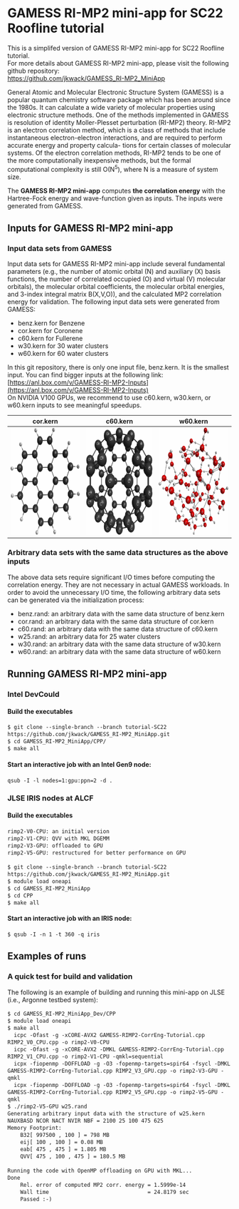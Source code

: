 # GAMESS RI-MP2 mini-app for SC22 Roofline tutorial

This is a simplifed version of GAMESS RI-MP2 mini-app for SC22 Roofline tutorial.  
For more details about GAMESS RI-MP2 mini-app, please visit the following github repository:  
https://github.com/jkwack/GAMESS_RI-MP2_MiniApp

General Atomic and Molecular Electronic Structure System (GAMESS) 
is a popular quantum chemistry software package 
which has been around since the 1980s. 
It can calculate a wide variety of molecular properties 
using electronic structure methods. 
One of the methods implemented in GAMESS is 
resolution of identity Moller-Plesset perturbation (RI-MP2) theory. 
RI-MP2 is an electron correlation method, 
which is a class of methods 
that include instantaneous electron-electron interactions, 
and are required to perform accurate energy and property calcula- tions for certain classes of molecular systems. 
Of the electron correlation methods, 
RI-MP2 tends to be one of the more computationally inexpensive methods, 
but the formal computational complexity is still O(N<sup>5</sup>), 
where N is a measure of system size.   


The __GAMESS RI-MP2 mini-app__ computes 
__the correlation energy__
with the Hartree-Fock energy and wave-function given as inputs. 
The inputs were generated from GAMESS. 

## Inputs for GAMESS RI-MP2 mini-app

### Input data sets from GAMESS
Input data sets for GAMESS RI-MP2 mini-app include several fundamental parameters 
(e.g., the number of atomic orbital (N) and auxiliary (X) basis functions, 
the number of correlated occupied (O) and virtual (V) molecular orbitals), 
the molecular orbital coefficients, the molecular orbital energies, 
and 3-index integral matrix B(X,V,O)), and the calculated MP2 correlation energy for validation. 
The following input data sets were generated from GAMESS:
* benz.kern for Benzene
* cor.kern for Coronene
* c60.kern for Fullerene
* w30.kern for 30 water clusters
* w60.kern for 60 water clusters

In this git repository, there is only one input file, benz.kern.
It is the smallest input. You can find bigger inputs at the following link:  
[https://anl.box.com/v/GAMESS-RI-MP2-Inputs](https://anl.box.com/v/GAMESS-RI-MP2-Inputs)  
On NVIDIA V100 GPUs, we recommend to use c60.kern, w30.kern, or w60.kern inputs to see meaningful speedups. 

| cor.kern  | c60.kern  | w60.kern  |
| :-:       |:-:        | :-:       |
|<img src="./docs/cor.png" height="240"/> |<img src="./docs/c60.png" height="240"/> | <img src="./docs/w60.png" height="240"/>  |



### Arbitrary data sets with the same data structures as the above inputs
The above data sets require significant I/O times before computing the correlation energy. They are not necessary in actual GAMESS workloads. In order to avoid the unnecessary I/O time, the following arbitrary data sets can be generated via the initialization process:
* benz.rand: an arbitrary data with the same data structure of benz.kern
* cor.rand: an arbitrary data with the same data structure of cor.kern
* c60.rand: an arbitrary data with the same data structure of c60.kern
* w25.rand: an arbitrary data for 25 water clusters
* w30.rand: an arbitrary data with the same data structure of w30.kern
* w60.rand: an arbitrary data with the same data structure of w60.kern


## Running GAMESS RI-MP2 mini-app

### Intel DevCould

#### Build the executables
    $ git clone --single-branch --branch tutorial-SC22 https://github.com/jkwack/GAMESS_RI-MP2_MiniApp.git
    $ cd GAMESS_RI-MP2_MiniApp/CPP/
    $ make all

  
#### Start an interactive job with an Intel Gen9 node:
    qsub -I -l nodes=1:gpu:ppn=2 -d .


### JLSE IRIS nodes at ALCF

#### Build the executables 
    rimp2-V0-CPU: an initial version
    rimp2-V1-CPU: QVV with MKL DGEMM
    rimp2-V3-GPU: offloaded to GPU
    rimp2-V5-GPU: restructured for better performance on GPU

    $ git clone --single-branch --branch tutorial-SC22 https://github.com/jkwack/GAMESS_RI-MP2_MiniApp.git
    $ module load oneapi
    $ cd GAMESS_RI-MP2_MiniApp
    $ cd CPP
    $ make all


#### Start an interactive job with an IRIS node:
    $ qsub -I -n 1 -t 360 -q iris

## Examples of runs

### A quick test for build and validation
The following is an example of building and running this mini-app on JLSE (i.e., Argonne testbed system):

    $ cd GAMESS_RI-MP2_MiniApp_Dev/CPP
    $ module load oneapi
    $ make all
      icpc -Ofast -g -xCORE-AVX2 GAMESS-RIMP2-CorrEng-Tutorial.cpp RIMP2_V0_CPU.cpp -o rimp2-V0-CPU 
      icpc -Ofast -g -xCORE-AVX2 -DMKL GAMESS-RIMP2-CorrEng-Tutorial.cpp RIMP2_V1_CPU.cpp -o rimp2-V1-CPU -qmkl=sequential
      icpx -fiopenmp -DOFFLOAD -g -O3 -fopenmp-targets=spir64 -fsycl -DMKL GAMESS-RIMP2-CorrEng-Tutorial.cpp RIMP2_V3_GPU.cpp -o rimp2-V3-GPU -qmkl 
      icpx -fiopenmp -DOFFLOAD -g -O3 -fopenmp-targets=spir64 -fsycl -DMKL GAMESS-RIMP2-CorrEng-Tutorial.cpp RIMP2_V5_GPU.cpp -o rimp2-V5-GPU -qmkl 
    $ ./rimp2-V5-GPU w25.rand
	Generating arbitrary input data with the structure of w25.kern
	NAUXBASD NCOR NACT NVIR NBF = 2100 25 100 475 625
	Memory Footprint:
		B32[ 997500 , 100 ] = 798 MB
		eij[ 100 , 100 ] = 0.08 MB
		eab[ 475 , 475 ] = 1.805 MB
		QVV[ 475 , 100 , 475 ] = 180.5 MB

	Running the code with OpenMP offloading on GPU with MKL...
	Done
		Rel. error of computed MP2 corr. energy = 1.5999e-14
		Wall time                               = 24.8179 sec
		Passed :-) 

